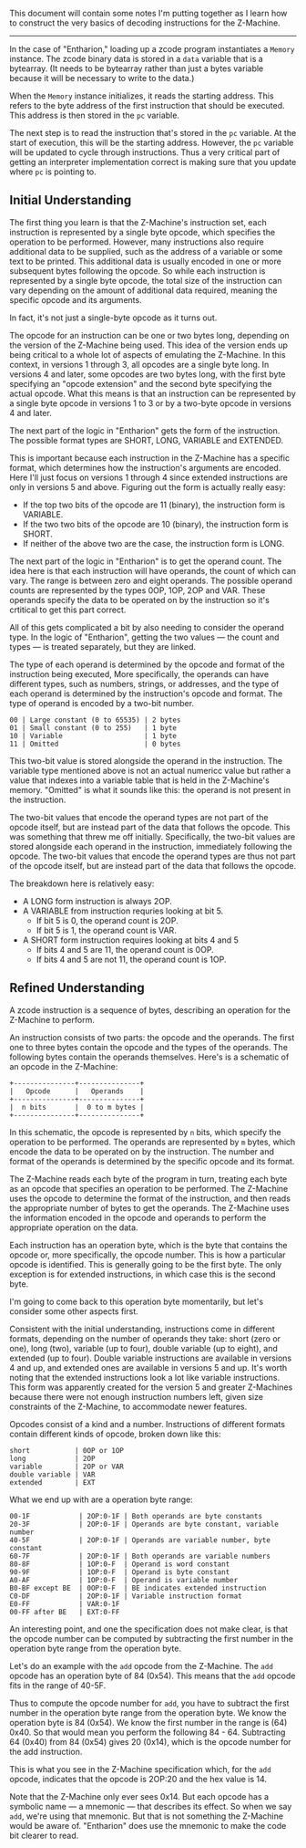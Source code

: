 This document will contain some notes I'm putting together as I learn how to construct the very basics of decoding instructions for the Z-Machine.

---

In the case of "Entharion," loading up a zcode program instantiates a `Memory` instance. The zcode binary data is stored in a `data` variable that is a bytearray. (It needs to be bytearray rather than just a bytes variable because it will be necessary to write to the data.)

When the `Memory` instance initializes, it reads the starting address. This refers to the byte address of the first instruction that should be executed. This address is then stored in the `pc` variable.

The next step is to read the instruction that's stored in the `pc` variable. At the start of execution, this will be the starting address. However, the `pc` variable will be updated to cycle through instructions. Thus a very critical part of getting an interpreter implementation correct is making sure that you update where `pc` is pointing to.

## Initial Understanding

The first thing you learn is that the Z-Machine's instruction set, each instruction is represented by a single byte opcode, which specifies the operation to be performed. However, many instructions also require additional data to be supplied, such as the address of a variable or some text to be printed. This additional data is usually encoded in one or more subsequent bytes following the opcode. So while each instruction is represented by a single byte opcode, the total size of the instruction can vary depending on the amount of additional data required, meaning the specific opcode and its arguments.

In fact, it's not just a single-byte opcode as it turns out.

The opcode for an instruction can be one or two bytes long, depending on the version of the Z-Machine being used. This idea of the version ends up being critical to a whole lot of aspects of emulating the Z-Machine. In this context, in versions 1 through 3, all opcodes are a single byte long. In versions 4 and later, some opcodes are two bytes long, with the first byte specifying an "opcode extension" and the second byte specifying the actual opcode. What this means is that an instruction can be represented by a single byte opcode in versions 1 to 3 or by a two-byte opcode in versions 4 and later.

The next part of the logic in "Entharion" gets the form of the instruction. The possible format types are SHORT, LONG, VARIABLE and EXTENDED.

This is important because each instruction in the Z-Machine has a specific format, which determines how the instruction's arguments are encoded. Here I'll just focus on versions 1 through 4 since extended instructions are only in versions 5 and above. Figuring out the form is actually really easy:

- If the top two bits of the opcode are 11 (binary), the instruction form is VARIABLE.
- If the two two bits of the opcode are 10 (binary), the instruction form is SHORT.
- If neither of the above two are the case, the instruction form is LONG.

The next part of the logic in "Entharion" is to get the operand count. The idea here is that each instruction will have operands, the count of which can vary. The range is between zero and eight operands. The possible operand counts are represented by the types 0OP, 1OP, 2OP and VAR. These operands specify the data to be operated on by the instruction so it's crtitical to get this part correct.

All of this gets complicated a bit by also needing to consider the operand type. In the logic of "Entharion", getting the two values &mdash; the count and types &mdash; is treated separately, but they are linked.

The type of each operand is determined by the opcode and format of the instruction being executed, More specifically, the operands can have different types, such as numbers, strings, or addresses, and the type of each operand is determined by the instruction's opcode and format. The type of operand is encoded by a two-bit number.

```
00 | Large constant (0 to 65535) | 2 bytes
01 | Small constant (0 to 255)   | 1 byte
10 | Variable                    | 1 byte
11 | Omitted                     | 0 bytes
```

This two-bit value is stored alongside the operand in the instruction. The variable type mentioned above is not an actual numericc value but rather a value that indexes into a variable table that is held in the Z-Machine's memory. "Omitted" is what it sounds like this: the operand is not present in the instruction.

The two-bit values that encode the operand types are not part of the opcode itself, but are instead part of the data that follows the opcode. This was something that threw me off initially. Specifically, the two-bit values are stored alongside each operand in the instruction, immediately following the opcode. The two-bit values that encode the operand types are thus not part of the opcode itself, but are instead part of the data that follows the opcode.

The breakdown here is relatively easy:

- A LONG form instruction is always 2OP.
- A VARIABLE from instruction requries looking at bit 5.
  - If bit 5 is 0, the operand count is 2OP.
  - If bit 5 is 1, the operand count is VAR.
- A SHORT form instruction requires looking at bits 4 and 5
  - If bits 4 and 5 are 11, the operand count is 0OP.
  - If bits 4 and 5 are not 11, the operand count is 1OP.

## Refined Understanding

A zcode instruction is a sequence of bytes, describing an operation for the Z-Machine to perform.

An instruction consists of two parts: the opcode and the operands. The first one to three bytes contain the opcode and the types of the operands. The following bytes contain the operands themselves. Here's is a schematic of an opcode in the Z-Machine:

```
+---------------+---------------+
|   Opcode      |   Operands    |
+---------------+---------------+
|  n bits       |  0 to m bytes |
+---------------+---------------+
```

In this schematic, the opcode is represented by `n` bits, which specify the operation to be performed. The operands are represented by `m` bytes, which encode the data to be operated on by the instruction. The number and format of the operands is determined by the specific opcode and its format.

The Z-Machine reads each byte of the program in turn, treating each byte as an opcode that specifies an operation to be performed. The Z-Machine uses the opcode to determine the format of the instruction, and then reads the appropriate number of bytes to get the operands. The Z-Machine uses the information encoded in the opcode and operands to perform the appropriate operation on the data.

Each instruction has an operation byte, which is the byte that contains the opcode or, more specifically, the opcode number. This is how a particular opcode is identified. This is generally going to be the first byte. The only exception is for extended instructions, in which case this is the second byte.

I'm going to come back to this operation byte momentarily, but let's consider some other aspects first.

Consistent with the initial understanding, instructions come in different formats, depending on the number of operands they take: short (zero or one), long (two), variable (up to four), double variable (up to eight), and extended (up to four). Double variable instructions are available in versions 4 and up, and extended ones are available in versions 5 and up. It's worth noting that the extended instructions look a lot like variable instructions. This form was apparently created for the version 5 and greater Z-Machines because there were not enough instruction numbers left, given size constraints of the Z-Machine, to accommodate newer features.

Opcodes consist of a kind and a number. Instructions of different formats contain different kinds of opcode, broken down like this:

```
short           | 0OP or 1OP
long            | 2OP
variable        | 2OP or VAR
double variable | VAR
extended        | EXT
```

What we end up with are a operation byte range:

```
00-1F            | 2OP:0-1F | Both operands are byte constants
20-3F            | 2OP:0-1F | Operands are byte constant, variable number
40-5F            | 2OP:0-1F | Operands are variable number, byte constant
60-7F            | 2OP:0-1F | Both operands are variable numbers
80-8F            | 1OP:0-F  | Operand is word constant
90-9F            | 1OP:0-F  | Operand is byte constant
A0-AF            | 1OP:0-F  | Operand is variable number
B0-BF except BE  | 0OP:0-F  | BE indicates extended instruction
C0-DF            | 2OP:0-1F | Variable instruction format
E0-FF            | VAR:0-1F
00-FF after BE   | EXT:0-FF
```

An interesting point, and one the specification does not make clear, is that the opcode number can be computed by subtracting the first number in the operation byte range from the operation byte.

Let's do an example with the `add` opcode from the Z-Machine. The `add` opcode has an operation byte of 84 (0x54). This means that the `add` opcode fits in the range of 40-5F.

Thus to compute the opcode number for `add`, you have to subtract the first number in the operation byte range from the operation byte. We know the operation byte is 84 (0x54). We know the first number in the range is (64) 0x40. So that would mean you perform the following 84 - 64. Subtracting 64 (0x40) from 84 (0x54) gives 20 (0x14), which is the opcode number for the add instruction.

This is what you see in the Z-Machine specification which, for the `add` opcode, indicates that the opcode is 2OP:20 and the hex value is 14.

Note that the Z-Machine only ever sees 0x14. But each opcode has a symbolic name &mdash; a mnemonic &mdash; that describes its effect. So when we say `add`, we're using that mnemonic. But that is not something the Z-Machine would be aware of. "Entharion" does use the mnemonic to make the code bit clearer to read.
